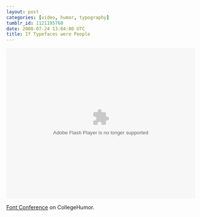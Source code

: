 ```yaml
---
layout: post
categories: [video, humor, typography]
tumblr_id: 1121195760  
date: 2008-07-24 13:04:00 UTC
title: If Typefaces were People
---
```


<object type="application/x-shockwave-flash" data="http://www.collegehumor.com/moogaloop/moogaloop.swf?clip_id=1823766&fullscreen=1" width="500" height="400" ><param name="allowfullscreen" value="true" /><param name="AllowScriptAccess" value="true" /><param name="movie" quality="best" value="http://www.collegehumor.com/moogaloop/moogaloop.swf?clip_id=1823766&fullscreen=1" /></object>

<a href="http://www.collegehumor.com/video:1823766">Font Conference</a> on CollegeHumor.
